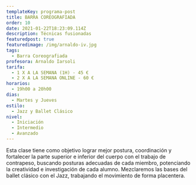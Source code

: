 ```yaml
---
templateKey: programa-post
title: BARRA COREOGRAFIADA
order: 10
date: 2021-01-22T18:23:09.114Z
description: Técnicas fusionadas
featuredpost: true
featuredimage: /img/arnaldo-iv.jpg
tags:
  - Barra Coreografiada
profesora: Arnaldo Iarsoli
tarifa:
  - 1 X A LA SEMANA (1H) - 45 €
  - 2 X A LA SEMANA ONLINE - 60 €
horarios:
  - 19h00 a 20h00
dias:
  - Martes y Jueves
estilo:
  - Jazz y Ballet Clásico
nivel:
  - Iniciación
  - Intermedio
  - Avanzado
---
```


<!--StartFragment-->

Esta clase tiene como objetivo lograr mejor postura, coordinación y fortalecer la parte superior e inferior del cuerpo con el trabajo de contrapeso, buscando posturas adecuadas de cada miembro, potenciando la creatividad e investigación de cada alumno. Mezclaremos las bases del ballet clásico con el Jazz, trabajando el movimiento de forma placentera.

<!--FinishFragment-->
